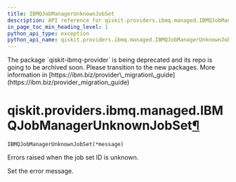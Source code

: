 ```yaml
---
title: IBMQJobManagerUnknownJobSet
description: API reference for qiskit.providers.ibmq.managed.IBMQJobManagerUnknownJobSet
in_page_toc_min_heading_level: 1
python_api_type: exception
python_api_name: qiskit.providers.ibmq.managed.IBMQJobManagerUnknownJobSet
---
```


<Admonition title="Warning" type="caution">
  The package `qiskit-ibmq-provider` is being deprecated and its repo is going to be archived soon. Please transition to the new packages. More information in [https://ibm.biz/provider\_migration\_guide](https://ibm.biz/provider_migration_guide)
</Admonition>

# qiskit.providers.ibmq.managed.IBMQJobManagerUnknownJobSet[¶](#qiskit-providers-ibmq-managed-ibmqjobmanagerunknownjobset "Permalink to this headline")

<span id="qiskit.providers.ibmq.managed.IBMQJobManagerUnknownJobSet" />

`IBMQJobManagerUnknownJobSet(*message)`

Errors raised when the job set ID is unknown.

Set the error message.

